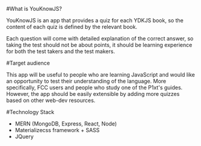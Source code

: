 #What is YouKnowJS?

YouKnowJS is an app that provides a quiz for each
YDKJS book, so the content of each quiz is defined by the relevant book. 

Each question will come with detailed explanation of the correct answer, 
so taking the test should not be about points, it should be learning experience 
for both the test takers and the test makers.

#Target audience

This app will be useful to people who are learning JavaScript and would like an
opportunity to test their understanding of the language. More specifically, FCC users 
and people who study one of the P1xt's guides. However, the app should be easily
extensible by adding more quizzes based on other web-dev resources.

#Technology Stack

* MERN (MongoDB, Express, React, Node)
* Materializecss framework + SASS
* JQuery
